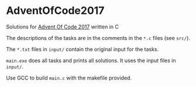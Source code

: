 # AdventOfCode2017

Solutions for [Advent Of Code 2017](http://adventofcode.com/2017) written in C

The descriptions of the tasks are in the comments in the `*.c` files (see `src/`).

The `*.txt` files in `input/` contain the original input for the tasks.

`main.exe` does all tasks and prints all solutions. It uses the input files in `input/`.

Use GCC to build `main.c` with the makefile provided.